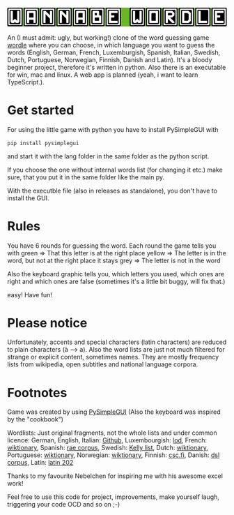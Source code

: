 ![logo](logo.png)

An (I must admit: ugly, but working!) clone of the word guessing game [wordle](https://www.powerlanguage.co.uk/wordle/) where you can choose, in which language you want to guess the words (English, German, French, Luxemburgish, Spanish, Italian, Swedish, Dutch, Portuguese, Norwegian, Finnish, Danish and Latin). It's a bloody beginner project, therefore it's written in python. Also there is an executable for win, mac and linux. A web app is planned (yeah, i want to learn TypeScript.).

# Get started

For using the little game with python you have to install PySimpleGUI with
```
pip install pysimplegui
```
and start it with the lang folder in the same folder as the python script.

If you choose the one without internal words list (for changing it etc.) make sure, that you put it in the same folder like the main py.

With the executble file (also in releases as standalone), you don't have to install the GUI.

# Rules

You have 6 rounds for guessing the word. Each round the game tells you with
green => That this letter is at the right place
yellow => The letter is in the word, but not at the right place
it stays grey => The letter is not in the word

Also the keyboard graphic tells you, which letters you used, which ones are right and which ones are false (sometimes it's a little bit buggy, will fix that.)

easy! Have fun!

# Please notice
Unfortunately, accents and special characters (latin characters) are reduced to plain characters (à --> a).
Also the word lists are just not much filtered for strange or explicit content, sometimes names. They are mostly frequency lists from wikipedia, open subtitles and national language corpora.

# Footnotes

Game was created by using [PySimpleGUI](https://github.com/PySimpleGUI/PySimpleGUI) (Also the keyboard was inspired by the "cookbook")

Wordlists: 
Just original fragments, not the whole lists and under common licence:
German, English, Italian: [Github](https://github.com/hermitdave/FrequencyWords),
Luxembourgish: [lod](https://data.public.lu/en/datasets/letzebuerger-online-dictionnaire-raw-data/),
French: [wiktionary](https://en.wiktionary.org/wiki/Wiktionary:French_frequency_lists/1-2000),
Spanish: [rae corpus](http://corpus.rae.es/frec/10000_formas.TXT),
Swedish: [Kelly list](https://spraakbanken.gu.se/en/resources/kelly),
Dutch: [wiktionary](https://en.wiktionary.org/wiki/Wiktionary:Frequency_lists/Dutch_wordlist),
Portuguese: [wiktionary](https://en.wiktionary.org/wiki/Wiktionary:Frequency_lists/Portuguese_wordlist),
Norwegian: [wiktionary](https://en.wiktionary.org/wiki/Wiktionary:Frequency_lists/Norwegian),
Finnish: [csc.fi](https://web.archive.org/web/20140807150829/http://www.csc.fi/tutkimus/alat/kielitiede/taajuussanasto-B9996/view),
Danish: [dsl corpus](https://korpus.dsl.dk/resources/licences/dsl-open.html#list),
Latin: [latin 202](https://documents.kenyon.edu/classics/current/2099.wordlistforlatn202alphabetical.pdf)


Thanks to my favourite Nebelchen for inspiring me with his awesome excel work! 

Feel free to use this code for project, improvements, make yourself laugh, triggering your code OCD and so on ;-)
